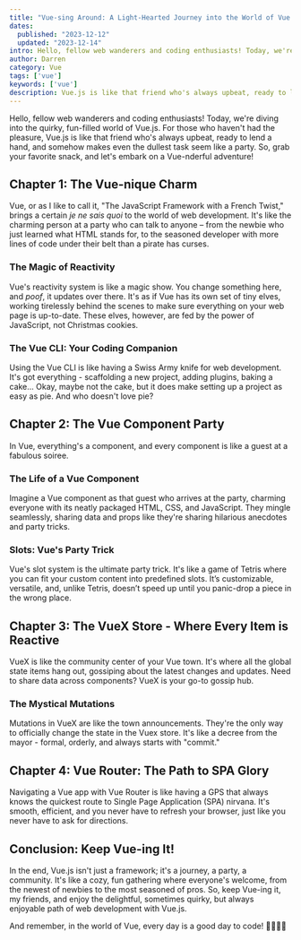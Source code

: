 ```yaml
---
title: "Vue-sing Around: A Light-Hearted Journey into the World of Vue.js"
dates:
  published: "2023-12-12"
  updated: "2023-12-14"
intro: Hello, fellow web wanderers and coding enthusiasts! Today, we're diving into the quirky, fun-filled world of Vue.js.
author: Darren
category: Vue
tags: ['vue']
keywords: ['vue']
description: Vue.js is like that friend who's always upbeat, ready to lend a hand, and somehow makes even the dullest task seem like a party.
---
```


Hello, fellow web wanderers and coding enthusiasts! Today, we're diving into the quirky, fun-filled world of Vue.js. For those who haven't had the pleasure, Vue.js is like that friend who's always upbeat, ready to lend a hand, and somehow makes even the dullest task seem like a party. So, grab your favorite snack, and let's embark on a Vue-nderful adventure!

## Chapter 1: The Vue-nique Charm

Vue, or as I like to call it, "The JavaScript Framework with a French Twist," brings a certain *je ne sais quoi* to the world of web development. It's like the charming person at a party who can talk to anyone – from the newbie who just learned what HTML stands for, to the seasoned developer with more lines of code under their belt than a pirate has curses.

### The Magic of Reactivity

Vue's reactivity system is like a magic show. You change something here, and *poof*, it updates over there. It's as if Vue has its own set of tiny elves, working tirelessly behind the scenes to make sure everything on your web page is up-to-date. These elves, however, are fed by the power of JavaScript, not Christmas cookies.

### The Vue CLI: Your Coding Companion

Using the Vue CLI is like having a Swiss Army knife for web development. It's got everything - scaffolding a new project, adding plugins, baking a cake... Okay, maybe not the cake, but it does make setting up a project as easy as pie. And who doesn't love pie?

## Chapter 2: The Vue Component Party

In Vue, everything's a component, and every component is like a guest at a fabulous soiree.

### The Life of a Vue Component

Imagine a Vue component as that guest who arrives at the party, charming everyone with its neatly packaged HTML, CSS, and JavaScript. They mingle seamlessly, sharing data and props like they're sharing hilarious anecdotes and party tricks.

### Slots: Vue's Party Trick

Vue's slot system is the ultimate party trick. It's like a game of Tetris where you can fit your custom content into predefined slots. It’s customizable, versatile, and, unlike Tetris, doesn’t speed up until you panic-drop a piece in the wrong place.

## Chapter 3: The VueX Store - Where Every Item is Reactive

VueX is like the community center of your Vue town. It's where all the global state items hang out, gossiping about the latest changes and updates. Need to share data across components? VueX is your go-to gossip hub.

### The Mystical Mutations

Mutations in VueX are like the town announcements. They're the only way to officially change the state in the Vuex store. It's like a decree from the mayor - formal, orderly, and always starts with "commit."

## Chapter 4: Vue Router: The Path to SPA Glory

Navigating a Vue app with Vue Router is like having a GPS that always knows the quickest route to Single Page Application (SPA) nirvana. It's smooth, efficient, and you never have to refresh your browser, just like you never have to ask for directions.

## Conclusion: Keep Vue-ing It!

In the end, Vue.js isn't just a framework; it's a journey, a party, a community. It's like a cozy, fun gathering where everyone's welcome, from the newest of newbies to the most seasoned of pros. So, keep Vue-ing it, my friends, and enjoy the delightful, sometimes quirky, but always enjoyable path of web development with Vue.js.

And remember, in the world of Vue, every day is a good day to code! 🎉👩‍💻🌐